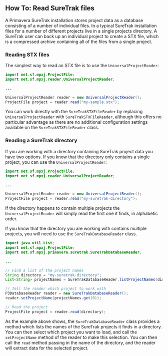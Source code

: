 ## How To: Read SureTrak files
A Primavera SureTrak installation stores project data as a database consisting of a number of individual files. In a typical SureTrak installation files for a number of different projects live in a single projects directory. A SureTrak user can back up an individual project to create a STX file, which is a compressed archive containing all of the files from a single project.

### Reading STX files
The simplest way to read an STX file is to use the `UniversalProjectReader`:

```java
import net.sf.mpxj.ProjectFile;
import net.sf.mpxj.reader.UniversalProjectReader;

...

UniversalProjectReader reader = new UniversalProjectReader();
ProjectFile project = reader.read("my-sample.stx");
```

You can work directly with the `SureTrakSTXFileReader` by replacing `UniversalProjectReader` with `SureTrakSTXFileReader`, although this offers no particular advantage as there are no additional configuration settings available on the `SureTrakSTXFileReader` class.

### Reading a SureTrak directory
If you are working with a directory containing SureTrak project data you have two options. If you know that the directory only contains a single project, you can use the `UniversalProjectReader`:

```java
import net.sf.mpxj.ProjectFile;
import net.sf.mpxj.reader.UniversalProjectReader;

...

UniversalProjectReader reader = new UniversalProjectReader();
ProjectFile project = reader.read("my-suretrak-directory");
```

If the directory happens to contain multiple projects the `UniversalProjectReader` will simply read the first one it finds, in alphabetic order.

If you know that the directory you are working with contains multiple projects, you will need to use the `SureTrakDatabaseReader` class.

```java
import java.util.List;
import net.sf.mpxj.ProjectFile;
import net.sf.mpxj.primavera.suretrak.SureTrakDatabaseReader;

...

// Find a list of the project names
String directory = "my-suretrak-directory";
List<String> projectNames = SureTrakDatabaseReader.listProjectNames(directory);

// Tell the reader which project to work with
P3DatabaseReader reader = new SureTrakDatabaseReader();
reader.setProjectName(projectNames.get(0));

// Read the project
ProjectFile project = reader.read(directory);
```

As the example above shows, the `SureTrakDatabaseReader` class provides a method which lists the names of the SureTrak projects it finds in a directory. You can then select which project you want to load, and call the `setProjectName` method of the reader to make this selection. You can then call the `read` method passing in the name of the directory, and the reader will extract data for the selected project.
